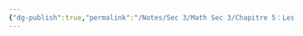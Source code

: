 ```yaml
---
{"dg-publish":true,"permalink":"/Notes/Sec 3/Math Sec 3/Chapitre 5：Les Fonctions/Section 5.4： Le taux de variation/C) Taux de variation d’une droite/"}
---
```


